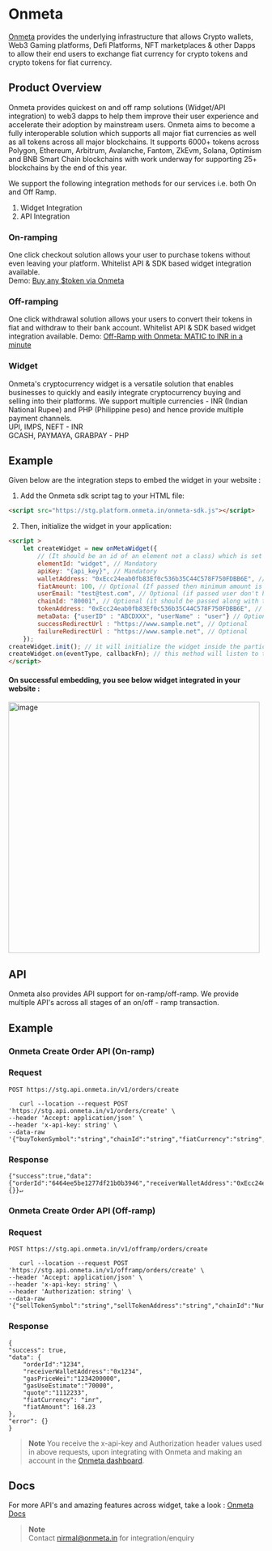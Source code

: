 
# Onmeta

[Onmeta](https://www.onmeta.in/) provides the underlying infrastructure that allows Crypto wallets, Web3 Gaming platforms, Defi Platforms,  NFT marketplaces & other Dapps to allow their end users to exchange fiat currency for crypto tokens and crypto tokens for fiat currency.

## Product Overview

Onmeta provides quickest on and off ramp solutions (Widget/API integration) to web3 dapps to help them improve their user experience and accelerate their adoption by mainstream users. Onmeta aims to become a fully interoperable solution which supports all major fiat currencies as well as all tokens across all major blockchains. It supports 6000+ tokens across Polygon, Ethereum, Arbitrum, Avalanche, Fantom, ZkEvm, Solana, Optimism and BNB Smart Chain blockchains with work underway for supporting 25+ blockchains by the end of this year. 

We support the following integration methods for our services i.e. both On and Off Ramp. 
1. Widget Integration
2. API Integration




### On-ramping

One click checkout solution allows your user to purchase tokens without even leaving your platform. Whitelist API & SDK based widget integration available. <br />
Demo: [Buy any $token via Onmeta](https://youtu.be/Ejj_B7Kox5k)


### Off-ramping

One click withdrawal solution allows your users to convert their tokens in fiat and withdraw to their bank account. Whitelist API & SDK based widget integration available. 
Demo: [Off-Ramp with Onmeta: MATIC to INR in a minute](https://www.youtube.com/watch?v=Hz7vw13uR2k)


### Widget
Onmeta's cryptocurrency widget is a versatile solution that enables businesses to quickly and easily integrate cryptocurrency buying and selling into their platforms. We support multiple currencies - INR (Indian National Rupee) and PHP (Philippine peso)
and hence provide multiple payment channels. <br />
	UPI, IMPS, NEFT - INR <br />
	GCASH, PAYMAYA, GRABPAY - PHP 

## Example

Given below are the integration steps to embed the widget in your website : 

1. Add the Onmeta sdk script tag to your HTML file:

```HTML
<script src="https://stg.platform.onmeta.in/onmeta-sdk.js"></script>
```

2. Then, initialize the widget in your application:

```HTML
<script >
    let createWidget = new onMetaWidget({
        // (It should be an id of an element not a class) which is set in step 2 above
        elementId: "widget", // Mandatory
        apiKey: "{api_key}", // Mandatory
        walletAddress: "0xEcc24eab0fb83Ef0c536b35C44C578F750FDBB6E", // Optional
        fiatAmount: 100, // Optional (If passed then minimum amount is 100 inr)
        userEmail: "test@test.com", // Optional (if passed user don't have to register in meta platform)
        chainId: "80001", // Optional (it should be passed along with the tokenAddress to show a particular token to the user)
        tokenAddress: "0xEcc24eab0fb83Ef0c536b35C44C578F750FDBB6E", // Optional
        metaData: {"userID" : "ABCDXXX", "userName" : "user"} // Optional
        successRedirectUrl : "https://www.sample.net", // Optional
        failureRedirectUrl : "https://www.sample.net", // Optional
    });
createWidget.init(); // it will initialize the widget inside the particular div element
createWidget.on(eventType, callbackFn); // this method will listen to the events of the widget
</script>
```

#### On successful embedding, you see below widget integrated in your website : 
<img width="496" alt="image" src="https://github.com/kunal768/dApp-sdk/assets/33108756/45c59bde-f311-4d39-9902-bebbdc39cc66">


## API
Onmeta also provides API support for on-ramp/off-ramp.
We provide multiple API's across all stages of an on/off - ramp transaction.

## Example

### Onmeta Create Order API (On-ramp)

### Request

`POST https://stg.api.onmeta.in/v1/orders/create`

	   curl --location --request POST 'https://stg.api.onmeta.in/v1/orders/create' \
	--header 'Accept: application/json' \
	--header 'x-api-key: string' \
	--data-raw '{"buyTokenSymbol":"string","chainId":"string","fiatCurrency":"string","fiatAmount":"string","buyTokenAddress":"string","receiverAddress":"string"}'

### Response
    {"success":true,"data":{"orderId":"6464ee5be1277df21b0b3946","receiverWalletAddress":"0xEcc24eab0fb83Ef0c536b35C44C578F750FDBB6E","gasPriceWei":"184300000000","gasUseEstimate":"70000","quote":"1.185862827","fiatCurrency":"inr","fiatAmount":100},"error":{}}↵


### Onmeta Create Order API (Off-ramp)

### Request

`POST https://stg.api.onmeta.in/v1/offramp/orders/create`

	   curl --location --request POST 'https://stg.api.onmeta.in/v1/offramp/orders/create' \
	--header 'Accept: application/json' \
	--header 'x-api-key: string' \
	--header 'Authorization: string' \
	--data-raw '{"sellTokenSymbol":"string","sellTokenAddress":"string","chainId":"Number","fiatCurrency":"string","fiatAmount":"string","senderWalletAddress":"string","bankDetails":"Object","refundWalletAddress":"string"}'

### Response

    {
    "success": true,
    "data": {
		"orderId":"1234",
		"receiverWalletAddress":"0x1234",
		"gasPriceWei":"1234200000",
		"gasUseEstimate":"70000",
		"quote":"1112233",
		"fiatCurrency": "inr",
        "fiatAmount": 168.23
	},
	"error": {}
	}


> **Note**
You receive the x-api-key and Authorization header values used in above requests, upon integrating with Onmeta and making an account in the [Onmeta dashboard](https://stg.dashboard.onmeta.in).

## Docs
For more API's and amazing features across widget, take a look :
[Onmeta Docs](https://docs.onmeta.in)


> **Note**
> <br />
> Contact nirmal@onmeta.in for integration/enquiry


